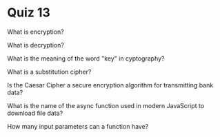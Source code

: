 # Quiz 13

What is encryption?

What is decryption?

What is the meaning of the word "key" in cyptography?

What is a substitution cipher?

Is the Caesar Cipher a secure encryption algorithm for transmitting bank data?

What is the name of the async function used in modern JavaScript to download file data?

How many input parameters can a function have?
